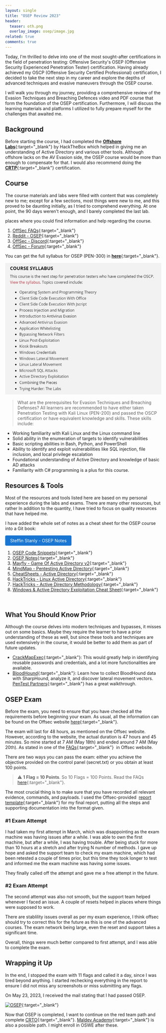 ```yaml
---
layout: single
title: "OSEP Review 2023"
header:
  teaser: oth.png
  overlay_image: osep/image.jpg
related: true
comments: true
---
```




Today, I'm thrilled to delve into one of the most sought-after certifications in the field of penetration testing: Offensive Security's OSEP (Offensive Security Experienced Penetration Tester) certification. Having already achieved my OSCP (Offensive Security Certified Professional) certification, I decided to take the next step in my career and explore the depths of advanced techniques and evasive maneuvers through the OSEP course.

I will walk you through my journey, providing a comprehensive review of the Evasion Techniques and Breaching Defences video and PDF course that form the foundation of the OSEP certification. Furthermore, I will discuss the learning materials and platforms I utilized to fully prepare myself for the challenges that awaited me.

## Background 

Before starting the course, I had completed the [__Offshore Labs__](https://www.hackthebox.com/hacker/pro-labs){:target="_blank"} by HackTheBox which helped in giving me an understanding of Active Directory and various other tools. Although offshore lacks on the AV Evasion side, the OSEP course would be more than enough to compensate for that.
I would also recommend doing the [__CRTP__](https://www.alteredsecurity.com/post/certified-red-team-professional-crtp){:target="_blank"} certification.


## Course

The course materials and labs were filled with content that was completely new to me; except for a few sections, most things were new to me, and this proved to be daunting initially, as I tried to comprehend everything. At one point, the 90 days weren't enough, and I barely completed the last lab.

places where you could find information and help regarding the course.

1. [OffSec FAQs](https://help.offsec.com/hc/en-us/articles/360049781352-OSEP-Exam-FAQ){:target="_blank"}
2. [Reddit - OSEP](https://www.reddit.com/r/osep/){:target="_blank"}
3. [OffSec - Discord](https://discord.com/invite/offsec){:target="_blank"}
4. [OffSec - Forum](https://forums.offensive-security.com/){:target="_blank"}

You can get the full syllabus for OSEP (PEN-300) in [__here__](https://www.offsec.com/courses/pen-300/download/syllabus){:target="_blank"}.

<a href="/images/osep/syllabus.png"><img src="/images/osep/syllabus.png"></a>

> What are the prerequisites for Evasion Techniques and Breaching Defenses?
All learners are recommended to have either taken Penetration Testing with Kali Linux (PEN-200) and passed the OSCP certification or have equivalent knowledge and skills. These skills include:
* Working familiarity with Kali Linux and the Linux command line
* Solid ability in the enumeration of targets to identify vulnerabilities
* Basic scripting abilities in Bash, Python, and PowerShell
* Ability to identify and exploit vulnerabilities like SQL injection, file inclusion, and local privilege escalation
* Foundational understanding of Active Directory and knowledge of basic AD attacks
* Familiarity with C# programming is a plus for this course. 


## Resources & Tools

Most of the resources and tools listed here are based on my personal experience during the labs and exams. There are many other resources, but rather
In addition to the quantity, I have tried to focus on quality resources that have helped me.

I have added the whole set of notes as a cheat sheet for the OSEP course into a Git book:

<a href="https://steffinstanly.gitbook.io/osep-notes/" target="_blank" style="display: inline-block; padding: 8px 16px; font-size: 14px; background-color: #1976d2; color: #fff; text-decoration: none; border-radius: 4px; transition: background-color 0.3s ease;" onmouseover="this.style.backgroundColor='#1565c0'" onmouseout="this.style.backgroundColor='#1976d2'">Steffin Stanly - OSEP Notes</a>

1. [OSEP Code Snippets](https://github.com/chvancooten/OSEP-Code-Snippets){:target="_blank"}
2. [OSEP Notes](https://github.com/In3x0rabl3/OSEP){:target="_blank"}
3. [Mayfly - Game Of Active Directory v2](https://mayfly277.github.io/posts/GOADv2/){:target="_blank"}
4. [MindMap - Pentesting Active Directory](https://orange-cyberdefense.github.io/ocd-mindmaps/img/pentest_ad_dark_2022_11.svg){:target="_blank"}
5. [CheatSheets - Active Directory](https://hideandsec.sh/books/cheatsheets-82c/page/active-directory){:target="_blank"}
6. [HackTricks - Linux Active Directory](https://book.hacktricks.xyz/linux-hardening/privilege-escalation/linux-active-directory){:target="_blank"}
7. [HackTricks - Active Directory Methodology](https://book.hacktricks.xyz/windows-hardening/active-directory-methodology){:target="_blank"}
8. [Windows & Active Directory Exploitation Cheat Sheet](https://casvancooten.com/posts/2020/11/windows-active-directory-exploitation-cheat-sheet-and-command-reference/){:target="_blank"}

  
## What You Should Know Prior

Although the course delves into modern techniques and bypasses, it misses out on some basics. Maybe they require the learner to have a prior understanding of these as well, but since these tools and techniques are used extensively in the course, it would be better to add them as part of future updates.

* [CrackMapExec](https://github.com/byt3bl33d3r/CrackMapExec){:target="_blank"}: This would greatly help in identifying reusable passwords and credentials, and a lot more functionalities are available.
* [BloodHound](https://github.com/BloodHoundAD/BloodHound){:target="_blank"}: Learn how to collect BloodHound data with SharpHound, analyze it, and discover lateral movement vectors. 
[PenTest Partners](https://www.pentestpartners.com/security-blog/bloodhound-walkthrough-a-tool-for-many-tradecrafts/){:target="_blank"} has a great walkthrough.


## OSEP Exam

Before the exam, you need to ensure that you have checked all the requirements before beginning your exam. As usual, all the information can be found on the Offsec website [here](https://help.offsec.com/hc/en-us/articles/360050293792-OSEP-Exam-Guide){:target="_blank"}.

The exam will last for 48 hours, as mentioned on the Offsec website. However, according to the website, the actual duration is 47 hours and 45 minutes. So mine started at 7 AM (May 18th) and ended around 7 AM (May 20th). As stated in one of the [FAQs](https://help.offsec.com/hc/en-us/articles/360049781352-OSEP-Exam-FAQ){:target="_blank"}  in Offsec website.

There are two ways you can pass the exam: either you achieve the objective provided on the control panel (secret.txt) or you obtain at least 100 points.


> :warning: **1 Flag = 10 Points**. So 10 Flags = 100 Points. Read the FAQs [here](https://help.offsec.com/hc/en-us/articles/360049781352-OSEP-Exam-FAQ#h_01FSRPN7N18ZYS8Z5B8X3R6J51){:target="_blank"}.

The most crucial thing is to make sure that you have recorded all relevant evidence, commands, and payloads. I used the Offsec-provided  [report template](https://www.offensive-security.com/osep-online/OSEP-Exam-Report.docx){:target="_blank"} for my final report, putting all the steps and supporting documentation into the format given.

### #1 Exam Attempt

I had taken my first attempt in March, which was disappointing as the exam machine was having issues after a while. I was able to own the first machine, but after a while, I was having trouble. After being stuck for more than 10 hours at a stretch and after trying N number of methods. I gave up hope and asked the support team to check my exam machine, which had been retested a couple of times prior, but this time they took longer to test and informed me the exam machine was having some issues.

They finally called off the attempt and gave me a free attempt in the future.

### #2 Exam Attempt

The second attempt was also not smooth, but the support team helped whenever I faced an issue. A couple of resets helped in places where things were supposed to work.

There are stablility issues overall as per my exam experience, I think offsec should try to correct this for the future as this is one of the advanced courses. The exam network being large, even the reset and support takes a significant time.

Overall, things were much better compared to first attempt, and I was able to complete the exam.


## Wrapping it Up

In the end, I stopped the exam with 11 flags and called it a day, since I was tired beyond anything. I started rechecking everything in the report to ensure I did not miss any screenshots or miss submitting any flags.

On May 23, 2023, I received the mail stating that I had passed OSEP. 

[![OSEP](https://api.accredible.com/v1/frontend/credential_website_embed_image/badge/74108782)](https://www.credential.net/41c9209b-8654-43ec-a98a-4d6c4bfae66a#gs.0mjm5g){:target="_blank"}

Now that OSEP is completed, I want to continue on the red team path and complete [CRTO](https://training.zeropointsecurity.co.uk/courses/red-team-ops){:target="_blank"}. [Maldev Academy](https://maldevacademy.com/){:target="_blank"} is also a possible path. I might enroll in OSWE after these.
